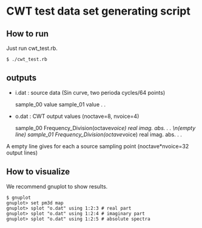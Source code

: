 # CWT test data set generating script

## How to run
Just run cwt_test.rb.

    $ ./cwt_test.rb

## outputs
+ i.dat : source data (Sin curve, two perioda cycles/64 points)

    sample_00 value
    sample_01 value
        .
        .

+ o.dat : CWT output values (noctave=8, nvoice=4)

    sample_00 Frequency_Division(octave*voice) real imag. abs.
        .
        .
    \n(empty line)
    sample_01 Frequency_Division(octave*voice) real imag. abs.
        .
        .

A empty line gives for each a source sampling point (noctave*nvoice=32 output lines)

## How to visualize

We recommend gnuplot to show results.

    $ gnuplot
    gnuplot> set pm3d map
    gnuplot> splot "o.dat" using 1:2:3 # real part
    gnuplot> splot "o.dat" using 1:2:4 # imaginary part
    gnuplot> splot "o.dat" using 1:2:5 # absolute spectra

